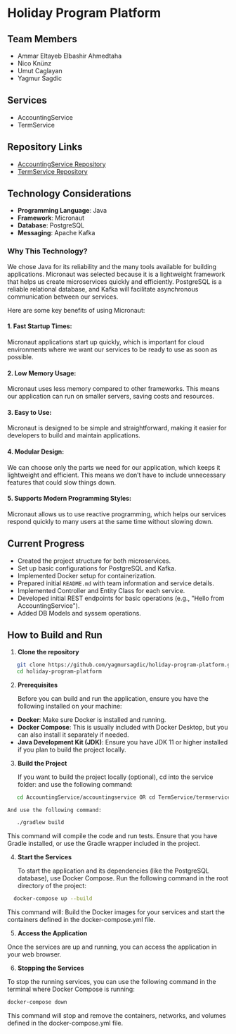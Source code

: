 # Holiday Program Platform

## Team Members
- Ammar Eltayeb Elbashir Ahmedtaha
- Nico Knünz
- Umut Caglayan
- Yagmur Sagdic

## Services
- AccountingService
- TermService

## Repository Links
- [AccountingService Repository](https://github.com/yagmursagdic/holiday-program-platform/tree/main/AccountingService)
- [TermService Repository](https://github.com/yagmursagdic/holiday-program-platform/tree/main/TermService)

## Technology Considerations
- **Programming Language**: Java
- **Framework**: Micronaut
- **Database**: PostgreSQL
- **Messaging**: Apache Kafka

### Why This Technology?
We chose Java for its reliability and the many tools available for building applications. Micronaut was selected because it is a lightweight framework that helps us create microservices quickly and efficiently. PostgreSQL is a reliable relational database, and Kafka will facilitate asynchronous communication between our services.

Here are some key benefits of using Micronaut:

#### 1. Fast Startup Times: 

Micronaut applications start up quickly, which is important for cloud environments where we want our services to be ready to use as soon as possible.

#### 2. Low Memory Usage: 

Micronaut uses less memory compared to other frameworks. This means our application can run on smaller servers, saving costs and resources.

#### 3. Easy to Use: 
Micronaut is designed to be simple and straightforward, making it easier for developers to build and maintain applications.

#### 4. Modular Design: 
We can choose only the parts we need for our application, which keeps it lightweight and efficient. This means we don’t have to include unnecessary features that could slow things down.

#### 5. Supports Modern Programming Styles: 
Micronaut allows us to use reactive programming, which helps our services respond quickly to many users at the same time without slowing down.


## Current Progress
- Created the project structure for both microservices.
- Set up basic configurations for PostgreSQL and Kafka.
- Implemented Docker setup for containerization.
- Prepared initial `README.md` with team information and service details.
- Implemented Controller and Entity Class for each service.
- Developed initial REST endpoints for basic operations (e.g., "Hello from AccountingService").
- Added DB Models and syssem operations.

## How to Build and Run
1. **Clone the repository**
```bash
   git clone https://github.com/yagmursagdic/holiday-program-platform.git
   cd holiday-program-platform
```
2. **Prerequisites**

   Before you can build and run the application, ensure you have the following installed on your machine:

- **Docker**: Make sure Docker is installed and running.
- **Docker Compose**: This is usually included with Docker Desktop, but you can also install it separately if needed. 
- **Java Development Kit (JDK)**: Ensure you have JDK 11 or higher installed if you plan to build the project locally. 

3. **Build the Project**

   If you want to build the project locally (optional), cd into the service folder: and use the following command:

```bash
   cd AccountingService/accountingservice OR cd TermService/termservice  
```

    And use the following command:

```bash
   ./gradlew build
```


This command will compile the code and run tests. Ensure that you have Gradle installed, or use the Gradle wrapper included in the project.

4. **Start the Services**

   To start the application and its dependencies (like the PostgreSQL database), use Docker Compose. Run the following command in the root directory of the project:

```bash
  docker-compose up --build
```

This command will: Build the Docker images for your services and start the containers defined in the docker-compose.yml file.

5. **Access the Application**

Once the services are up and running, you can access the application in your web browser. 

6. **Stopping the Services**

To stop the running services, you can use the following command in the terminal where Docker Compose is running:

```bash
docker-compose down
```
This command will stop and remove the containers, networks, and volumes defined in the docker-compose.yml file.